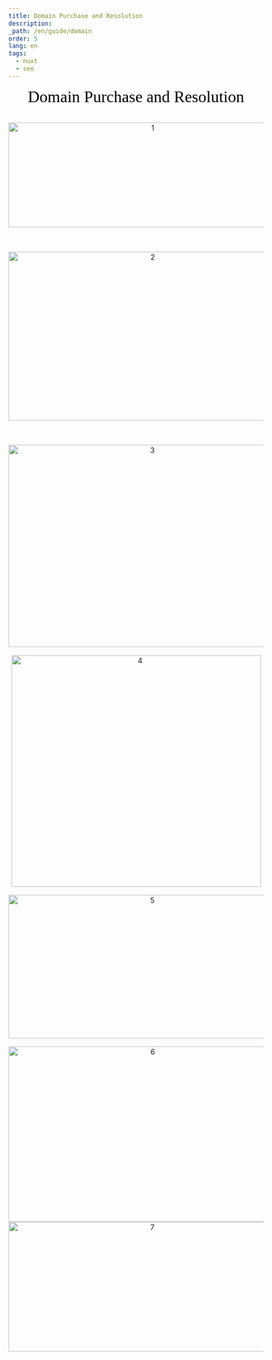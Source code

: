 ```yaml
---
title: Domain Purchase and Resolution
description: 
_path: /en/guide/domain
order: 5
lang: en
tags:
  - nuxt
  - seo
---
```


<div>
  <p
    style="
      margin-top: 0pt;
      margin-bottom: 0pt;
      text-align: center;
      widows: 0;
      orphans: 0;
      font-size: 24pt;
    "
  >
    <span style="font-family: '微软雅黑'; color: #000000">Domain Purchase and Resolution</span>
  </p>
  <p style="margin-top: 0pt; margin-bottom: 0pt; text-align: center; font-size: 10.5pt">
    <span style="font-family: Calibri">&#xa0;</span>
  </p>
  <p style="margin-top: 0pt; margin-bottom: 0pt; text-align: center; font-size: 10.5pt">
    <span style="font-family: Calibri">&#xa0;</span>
  </p>
  <p style="margin-top: 0pt; margin-bottom: 0pt; text-align: center; font-size: 10.5pt">
    <img
      src="/assets/IMG/guide/domain1.png"
      width="554"
      height="207"
      alt="1"
      style="
        -aw-left-pos: 0pt;
        -aw-rel-hpos: column;
        -aw-rel-vpos: paragraph;
        -aw-top-pos: 0pt;
        -aw-wrap-type: inline;
      "
    />
  </p>
  <p style="margin-top: 0pt; margin-bottom: 0pt; text-align: center; font-size: 10.5pt">
    <span style="font-family: Calibri">&#xa0;</span>
  </p>
  <p style="margin-top: 0pt; margin-bottom: 0pt; text-align: center; font-size: 10.5pt">
    <span style="font-family: Calibri">&#xa0;</span>
  </p>
  <p style="margin-top: 0pt; margin-bottom: 0pt; text-align: center; font-size: 10.5pt">
    <span style="font-family: Calibri">&#xa0;</span>
  </p>
  <p style="margin-top: 0pt; margin-bottom: 0pt; text-align: center; font-size: 10.5pt">
    <img
      src="/assets/IMG/guide/domain2.png"
      width="554"
      height="333"
      alt="2"
      style="
        -aw-left-pos: 0pt;
        -aw-rel-hpos: column;
        -aw-rel-vpos: paragraph;
        -aw-top-pos: 0pt;
        -aw-wrap-type: inline;
      "
    />
  </p>
  <p style="margin-top: 0pt; margin-bottom: 0pt; text-align: center; font-size: 10.5pt">
    <span style="font-family: Calibri">&#xa0;</span>
  </p>
  <p style="margin-top: 0pt; margin-bottom: 0pt; text-align: center; font-size: 10.5pt">
    <span style="font-family: Calibri">&#xa0;</span>
  </p>
  <p style="margin-top: 0pt; margin-bottom: 0pt; text-align: center; font-size: 10.5pt">
    <span style="font-family: Calibri">&#xa0;</span>
  </p>
  <p style="margin-top: 0pt; margin-bottom: 0pt; text-align: center; font-size: 10.5pt">
    <img
      src="/assets/IMG/guide/domain3.png"
      width="553"
      height="399"
      alt="3"
      style="
        -aw-left-pos: 0pt;
        -aw-rel-hpos: column;
        -aw-rel-vpos: paragraph;
        -aw-top-pos: 0pt;
        -aw-wrap-type: inline;
      "
    />
  </p>
  <p style="margin-top: 0pt; margin-bottom: 0pt; text-align: center; font-size: 10.5pt">
    <span style="font-family: Calibri">&#xa0;</span>
  </p>
  <p style="margin-top: 0pt; margin-bottom: 0pt; text-align: center; font-size: 10.5pt">
    <img
      src="/assets/IMG/guide/domain4.png"
      width="493"
      height="457"
      alt="4"
      style="
        -aw-left-pos: 0pt;
        -aw-rel-hpos: column;
        -aw-rel-vpos: paragraph;
        -aw-top-pos: 0pt;
        -aw-wrap-type: inline;
      "
    />
  </p>
  <p style="margin-top: 0pt; margin-bottom: 0pt; text-align: center; font-size: 10.5pt">
    <span style="font-family: Calibri">&#xa0;</span>
  </p>
  <p style="margin-top: 0pt; margin-bottom: 0pt; text-align: center; font-size: 10.5pt">
    <img
      src="/assets/IMG/guide/domain5.png"
      width="553"
      height="283"
      alt="5"
      style="
        -aw-left-pos: 0pt;
        -aw-rel-hpos: column;
        -aw-rel-vpos: paragraph;
        -aw-top-pos: 0pt;
        -aw-wrap-type: inline;
      "
    />
  </p>
  <p style="margin-top: 0pt; margin-bottom: 0pt; text-align: center; font-size: 10.5pt">
    <span style="font-family: Calibri">&#xa0;</span>
  </p>
  <p style="margin-top: 0pt; margin-bottom: 0pt; text-align: center; font-size: 10.5pt">
    <img
      src="/assets/IMG/guide/domain6.png"
      width="554"
      height="346"
      alt="6"
      style="
        -aw-left-pos: 0pt;
        -aw-rel-hpos: column;
        -aw-rel-vpos: paragraph;
        -aw-top-pos: 0pt;
        -aw-wrap-type: inline;
      "
    />
  </p>
  <p style="margin-top: 0pt; margin-bottom: 0pt; text-align: center; font-size: 10.5pt">
    <img
      src="/assets/IMG/guide/domain7.png"
      width="553"
      height="256"
      alt="7"
      style="
        -aw-left-pos: 0pt;
        -aw-rel-hpos: column;
        -aw-rel-vpos: paragraph;
        -aw-top-pos: 0pt;
        -aw-wrap-type: inline;
      "
    />
  </p>
  <p style="margin-top: 0pt; margin-bottom: 0pt; text-align: justify; font-size: 10.5pt">
    <span style="font-family: Calibri">&#xa0;</span>
  </p>
</div>
